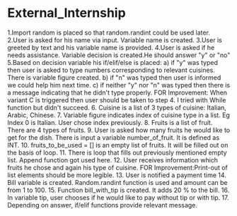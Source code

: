 # External_Internship


1.Import random is placed so that random.randint could be used later.
2.User is asked for his name via input. Variable name is created.
3.User is greeted by text and his variable name is provided.
4.User is asked if he needs assistance. Variable decision is created.He should answer "y" or "no"
5.Based on decision variable his if/elif/else is placed:
a) if "y" was typed then user is asked to type numbers corresponding to relevant cuisines. There is variable figure created.
b) if "n" was typed then user is informed we could help him next time.
c) if neither "y" nor "n" was typed then there is a message indicating that he didn't type properly.
FOR Improvement: When variant C is triggered then user should be taken to step 4. I tried with While function but didn't succeed.
6. Cuisine is a list of 3 types of cuisine: Italian, Arabic, Chinese.
7. Variable figure indicates index of cuisine type in a list. Eg Index 0 is Italian. User chose index previously.
8. Fruits is a list of fruit. There are 4 types of fruits.
9. User is asked how many fruits he would like to get for the dish. There is input a variable number_of_fruit. It is defined as INT.
10. fruits_to_be_used = [] is an empty list of fruits. It will be filled out on the basis of loop.
11. There is loop that fills out previously mentioned empty list. Append function got used here.
12. User receives information which fruits he chose and again his type of cuisine.
FOR Improvement:Print-out of list elements should be more legible.
13. User is notified a payment time
14. Bill variable is created. Random.randint function is used and amount can be from 1 to 100.
15. Function bill_with_tip is created. It adds 20 % to the bill.
16. In variable tip, user chooses if he would like to pay without tip or with tip.
17. Depending on answer, if/elif functions provide relevant message.

